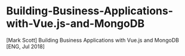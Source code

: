 # Building-Business-Applications-with-Vue.js-and-MongoDB
[Mark Scott] Building Business Applications with Vue.js and MongoDB [ENG, Jul 2018]
